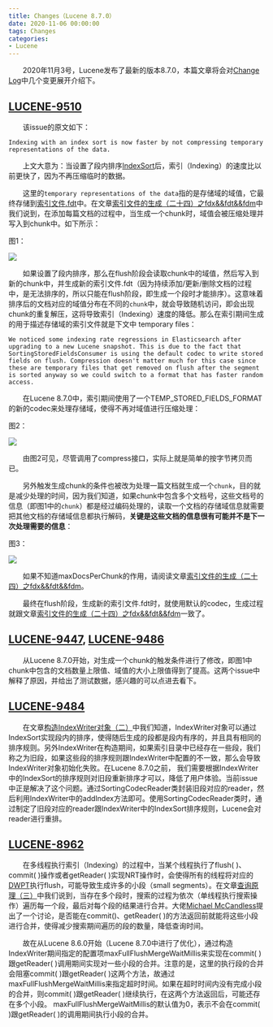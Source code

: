 ```yaml
---
title: Changes（Lucene 8.7.0）
date: 2020-11-06 00:00:00
tags: Changes
categories:
- Lucene
---
```


&emsp;&emsp;2020年11月3号，Lucene发布了最新的版本8.7.0，本篇文章将会对[Change Log](https://lucene.apache.org/core/8_7_0/changes/Changes.html#v8.7.0.optimizations)中几个变更展开介绍下。

## [LUCENE-9510](https://issues.apache.org/jira/browse/LUCENE-9510)

&emsp;&emsp;该issue的原文如下：

```text
Indexing with an index sort is now faster by not compressing temporary representations of the data. 
```

&emsp;&emsp;上文大意为：当设置了段内排序[IndexSort](https://www.amazingkoala.com.cn/Lucene/Index/2019/1111/构造IndexWriter对象（一）)后，索引（Indexing）的速度比以前更快了，因为不再压缩临时的数据。

&emsp;&emsp;这里的`temporary representations of the data`指的是存储域的域值，它最终存储到[索引文件.fdt](https://www.amazingkoala.com.cn/Lucene/suoyinwenjian/2020/1013/索引文件之fdx&&fdt&&fdm)中。在文章[索引文件的生成（二十四）之fdx&&fdt&&fdm](https://www.amazingkoala.com.cn/Lucene/Index/2020/1016/索引文件的生成（二十四）之fdx&&fdt&&fdm)中我们说到，在添加每篇文档的过程中，当生成一个chunk时，域值会被压缩处理并写入到chunk中。如下所示：

图1：

<img src="http://www.amazingkoala.com.cn/uploads/lucene/Changes/8-7-0/1.png">

&emsp;&emsp;如果设置了段内排序，那么在flush阶段会读取chunk中的域值，然后写入到新的chunk中，并生成新的索引文件.fdt（因为持续添加/更新/删除文档的过程中，是无法排序的，所以只能在flush阶段，即生成一个段时才能排序）。这意味着排序后的文档对应的域值分布在不同的`chunk`中，就会导致随机访问，即会出现chunk的重复解压，这将导致索引（Indexing）速度的降低。那么在索引期间生成的用于描述存储域的索引文件就是下文中 temporary files：

```text
We noticed some indexing rate regressions in Elasticsearch after upgrading to a new Lucene snapshot. This is due to the fact that SortingStoredFieldsConsumer is using the default codec to write stored fields on flush. Compression doesn't matter much for this case since these are temporary files that get removed on flush after the segment is sorted anyway so we could switch to a format that has faster random access.
```


&emsp;&emsp;在Lucene 8.7.0中，索引期间使用了一个TEMP_STORED_FIELDS_FORMAT的新的codec来处理存储域，使得不再对域值进行压缩处理：

图2：

<img src="http://www.amazingkoala.com.cn/uploads/lucene/Changes/8-7-0/2.png">

&emsp;&emsp;由图2可见，尽管调用了compress接口，实际上就是简单的按字节拷贝而已。

&emsp;&emsp;另外触发生成chunk的条件也被改为处理一篇文档就生成一个`chunk`，目的就是减少处理的时间，因为我们知道，如果chunk中包含多个文档号，这些文档号的信息（即图1中的`chunk`）都是经过编码处理的，读取一个文档的存储域信息就需要把其他文档的存储域信息都执行解码，**关键是这些文档的信息很有可能并不是下一次处理需要的信息**：

图3：

<img src="http://www.amazingkoala.com.cn/uploads/lucene/Changes/8-7-0/3.png">

&emsp;&emsp;如果不知道maxDocsPerChunk的作用，请阅读文章[索引文件的生成（二十四）之fdx&&fdt&&fdm](https://www.amazingkoala.com.cn/Lucene/Index/2020/1016/索引文件的生成（二十四）之fdx&&fdt&&fdm)。

&emsp;&emsp;最终在flush阶段，生成新的索引文件.fdt时，就使用默认的codec，生成过程就跟文章[索引文件的生成（二十四）之fdx&&fdt&&fdm](https://www.amazingkoala.com.cn/Lucene/Index/2020/1016/171.html)一致了。

## [LUCENE-9447](http://issues.apache.org/jira/browse/LUCENE-9447), [LUCENE-9486](http://issues.apache.org/jira/browse/LUCENE-9486)

&emsp;&emsp;从Lucene 8.7.0开始，对生成一个chunk的触发条件进行了修改，即图1中chunk中包含的文档数量上限值、域值的大小上限值得到了提高。这两个issue中解释了原因，并给出了测试数据，感兴趣的可以点进去看下。

## [LUCENE-9484](http://issues.apache.org/jira/browse/LUCENE-9484)

&emsp;&emsp;在文章[构造IndexWriter对象（二）](https://www.amazingkoala.com.cn/Lucene/Index/2019/1114/构造IndexWriter对象（二）)中我们知道，IndexWriter对象可以通过IndexSort实现段内的排序，使得随后生成的段都是段内有序的，并且具有相同的排序规则。另外IndexWriter在构造期间，如果索引目录中已经存在一些段，我们称之为旧段，如果这些段的排序规则跟IndexWriter中配置的不一致，那么会导致IndexWriter对象初始化失败。在Lucene 8.7.0之前， 我们需要根据IndexWriter中的IndexSort的排序规则对旧段重新排序才可以，降低了用户体验。当前issue中正是解决了这个问题。通过SortingCodecReader类封装旧段对应的reader，然后利用IndexWriter中的addIndex方法即可。使用SortingCodecReader类时，通过制定了旧段对应的reader跟IndexWriter中的IndexSort排序规则，Lucene会对reader进行重排。

## [LUCENE-8962](http://issues.apache.org/jira/browse/LUCENE-8962)

&emsp;&emsp;在多线程执行索引（Indexing）的过程中，当某个线程执行了flush( \)、commit( \)操作或者getReader( \)实现NRT操作时，会使得所有的线程将对应的[DWPT](https://www.amazingkoala.com.cn/Lucene/Index/2019/0628/文档的增删改（中）)执行flush，可能导致生成许多的小段（small segments）。在文章[查询原理（三）](https://www.amazingkoala.com.cn/Lucene/Search/2019/0823/查询原理（三）)中我们说到，当存在多个段时，搜索的过程为依次（单线程执行搜索操作）遍历每一个段，最后对每个段的结果进行合并。大佬[Michael McCandless](https://www.linkedin.com/in/mikemccand/)提出了一个讨论，是否能在commit(\)、getReader( \)的方法返回前就能将这些小段进行合并，使得减少搜索期间遍历的段的数量，降低查询时间。

&emsp;&emsp;故在从Lucene 8.6.0开始（Lucene 8.7.0中进行了优化），通过构造IndexWriter期间指定的配置项maxFullFlushMergeWaitMillis来实现在commit( \)跟getReader( \)调用期间实现对一些小段的合并。注意的是，这里的执行段的合并会阻塞commit( \)跟getReader( \)这两个方法，故通过maxFullFlushMergeWaitMillis来指定超时时间。如果在超时时间内没有完成小段的合并，则commit( \)跟getReader( \)继续执行，在这两个方法返回后，可能还存在多个小段。 maxFullFlushMergeWaitMillis的默认值为0，表示不会在commit( \)跟getReader( \)的调用期间执行小段的合并。